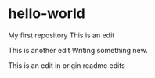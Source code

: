 # hello-world
My first repository
This is an edit

This is another edit
Writing something new.


This is an edit in origin readme edits
